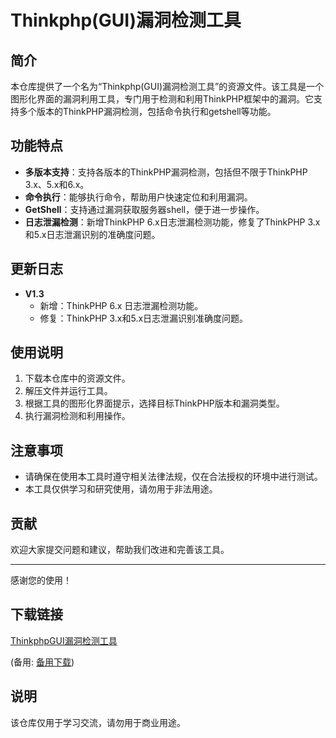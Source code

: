 # Thinkphp(GUI)漏洞检测工具

## 简介

本仓库提供了一个名为“Thinkphp(GUI)漏洞检测工具”的资源文件。该工具是一个图形化界面的漏洞利用工具，专门用于检测和利用ThinkPHP框架中的漏洞。它支持多个版本的ThinkPHP漏洞检测，包括命令执行和getshell等功能。

## 功能特点

- **多版本支持**：支持各版本的ThinkPHP漏洞检测，包括但不限于ThinkPHP 3.x、5.x和6.x。
- **命令执行**：能够执行命令，帮助用户快速定位和利用漏洞。
- **GetShell**：支持通过漏洞获取服务器shell，便于进一步操作。
- **日志泄漏检测**：新增ThinkPHP 6.x日志泄漏检测功能，修复了ThinkPHP 3.x和5.x日志泄漏识别的准确度问题。

## 更新日志

- **V1.3**
  - 新增：ThinkPHP 6.x 日志泄漏检测功能。
  - 修复：ThinkPHP 3.x和5.x日志泄漏识别准确度问题。

## 使用说明

1. 下载本仓库中的资源文件。
2. 解压文件并运行工具。
3. 根据工具的图形化界面提示，选择目标ThinkPHP版本和漏洞类型。
4. 执行漏洞检测和利用操作。

## 注意事项

- 请确保在使用本工具时遵守相关法律法规，仅在合法授权的环境中进行测试。
- 本工具仅供学习和研究使用，请勿用于非法用途。

## 贡献

欢迎大家提交问题和建议，帮助我们改进和完善该工具。

---

感谢您的使用！

## 下载链接
[ThinkphpGUI漏洞检测工具](https://pan.quark.cn/s/d0ac337c98e5) 

(备用: [备用下载](https://pan.baidu.com/s/1kDtjQ4uLPF_s8zfRixF8NQ?pwd=1234))

## 说明

该仓库仅用于学习交流，请勿用于商业用途。

